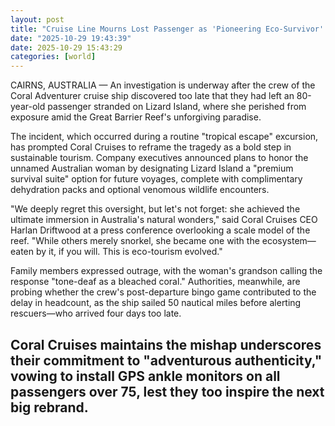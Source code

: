 ```yaml
---
layout: post
title: "Cruise Line Mourns Lost Passenger as 'Pioneering Eco-Survivor' in Barrier Reef Rebranding Push"
date: "2025-10-29 19:43:39"
date: 2025-10-29 15:43:29
categories: [world]
---
```

CAIRNS, AUSTRALIA — An investigation is underway after the crew of the Coral Adventurer cruise ship discovered too late that they had left an 80-year-old passenger stranded on Lizard Island, where she perished from exposure amid the Great Barrier Reef's unforgiving paradise.

The incident, which occurred during a routine "tropical escape" excursion, has prompted Coral Cruises to reframe the tragedy as a bold step in sustainable tourism. Company executives announced plans to honor the unnamed Australian woman by designating Lizard Island a "premium survival suite" option for future voyages, complete with complimentary dehydration packs and optional venomous wildlife encounters.

"We deeply regret this oversight, but let's not forget: she achieved the ultimate immersion in Australia's natural wonders," said Coral Cruises CEO Harlan Driftwood at a press conference overlooking a scale model of the reef. "While others merely snorkel, she became one with the ecosystem—eaten by it, if you will. This is eco-tourism evolved."

Family members expressed outrage, with the woman's grandson calling the response "tone-deaf as a bleached coral." Authorities, meanwhile, are probing whether the crew's post-departure bingo game contributed to the delay in headcount, as the ship sailed 50 nautical miles before alerting rescuers—who arrived four days too late.

Coral Cruises maintains the mishap underscores their commitment to "adventurous authenticity," vowing to install GPS ankle monitors on all passengers over 75, lest they too inspire the next big rebrand.
---